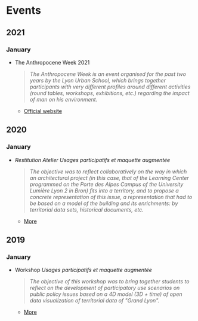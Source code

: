 # Events

## 2021
### January
* The Anthropocene Week 2021
  >*The Anthropocene Week is an event organised for the past two years by the Lyon Urban School, which brings together participants with very different profiles around different activities (round tables, workshops, exhibitions, etc.) regarding the impact of man on his environment.*
  * [Official website](https://ecoleanthropocene.universite-lyon.fr/)

## 2020
### January
* *Restitution Atelier Usages participatifs et maquette augmentée*
  >*The objective was to reflect collaboratively on the way in which an architectural project (in this case, that of the Learning Center programmed on the Porte des Alpes Campus of the University Lumière Lyon 2 in Bron) fits into a territory, and to propose a concrete representation of this issue, a representation that had to be based on a model of the building and its enrichments: by territorial data sets, historical documents, etc.*
  * [More](https://imu.universite-lyon.fr/formation/retour-sur-latelier-usages-participatifs-et-maquette-augmentee/)

## 2019
### January
* Workshop *Usages participatifs et maquette augmentée*
  >*The objective of this workshop was to bring together students to reflect on the development of participatory use scenarios on public policy issues based on a 4D model (3D + time) of open data visualization of territorial data of "Grand Lyon".*
  * [More](https://imu.universite-lyon.fr/workshop-usages-participatifs-et-maquette-augmentee/)
